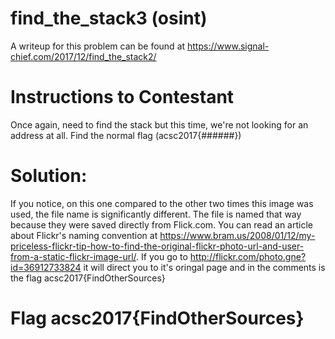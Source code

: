 # find_the_stack3 (osint)

A writeup for this problem can be found at https://www.signal-chief.com/2017/12/find_the_stack2/

# Instructions to Contestant

Once again, need to find the stack but this time, we're not looking for an address at all. Find the normal flag (acsc2017{######})


# Solution:  
If you notice, on this one compared to the other two times this image was used, the file name is significantly different.  The file is named that way because they were saved directly from Flick.com.  You can read an article about Flickr's naming convention at https://www.bram.us/2008/01/12/my-priceless-flickr-tip-how-to-find-the-original-flickr-photo-url-and-user-from-a-static-flickr-image-url/.  If you go to http://flickr.com/photo.gne?id=36912733824 it will direct you to it's oringal page and in the comments is the flag acsc2017{FindOtherSources}

# Flag acsc2017{FindOtherSources}
